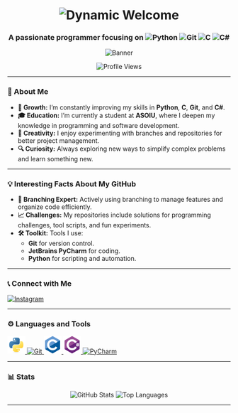 <h1 align="center">
  <img src="https://readme-typing-svg.demolab.com?font=Fira+Code&size=24&duration=4000&pause=1000&color=F75C7E&center=true&vCenter=true&width=435&lines=Hi+%F0%9F%91%8B%2C+I'm+luc1k1;Welcome+to+my+GitHub+Profile!" alt="Dynamic Welcome" />
</h1>

<h3 align="center">
  A passionate programmer focusing on 
  <img src="https://img.shields.io/badge/Python-3572A5?style=flat&logo=python&logoColor=white" alt="Python" />
  <img src="https://img.shields.io/badge/Git-F1502F?style=flat&logo=git&logoColor=white" alt="Git" />
  <img src="https://img.shields.io/badge/C-00599C?style=flat&logo=c&logoColor=white" alt="C" />
  <img src="https://img.shields.io/badge/C%23-178600?style=flat&logo=csharp&logoColor=white" alt="C#" />
</h3>

<p align="center">
  <img src="https://cdn.myanimelist.net/s/common/uploaded_files/1495562974-132e9ffc4a5621a06de56324cb10f045.jpeg" alt="Banner" />
</p>

<p align="center">
  <img src="https://komarev.com/ghpvc/?username=luc1k1&label=👁‍🗨+Profile+Views&style=flat-square&color=ff69b4" alt="Profile Views" />
</p>

---

### 🌟 About Me
- **🌱 Growth:** I’m constantly improving my skills in **Python**, **C**, **Git**, and **C#**.
- **🎓 Education:** I’m currently a student at **ASOIU**, where I deepen my knowledge in programming and software development.
- **📂 Creativity:** I enjoy experimenting with branches and repositories for better project management.
- **🔍 Curiosity:** Always exploring new ways to simplify complex problems and learn something new.

---

### 💡 Interesting Facts About My GitHub
- **🚀 Branching Expert:** Actively using branching to manage features and organize code efficiently.
- **📈 Challenges:** My repositories include solutions for programming challenges, tool scripts, and fun experiments.
- **🛠️ Toolkit:** Tools I use:
  - **Git** for version control.
  - **JetBrains PyCharm** for coding.
  - **Python** for scripting and automation.

---

### 📞 Connect with Me
<p align="left">
<a href="https://www.instagram.com/real_code_for_me" target="_blank">
  <img src="https://upload.wikimedia.org/wikipedia/commons/a/a5/Instagram_icon.png" alt="Instagram" width="40" height="40" />
</a>
</p>

---

### ⚙️ Languages and Tools
<p align="left">
  <a href="https://www.python.org" target="_blank">
    <img src="https://raw.githubusercontent.com/devicons/devicon/master/icons/python/python-original.svg" alt="Python" width="40" height="40" />
  </a>
  <a href="https://git-scm.com/" target="_blank">
    <img src="https://www.vectorlogo.zone/logos/git-scm/git-scm-icon.svg" alt="Git" width="40" height="40" />
  </a>
  <a href="https://en.wikipedia.org/wiki/C_(programming_language)" target="_blank">
    <img src="https://raw.githubusercontent.com/devicons/devicon/master/icons/c/c-original.svg" alt="C" width="40" height="40" />
  </a>
  <a href="https://learn.microsoft.com/en-us/dotnet/csharp/" target="_blank">
    <img src="https://raw.githubusercontent.com/devicons/devicon/master/icons/csharp/csharp-original.svg" alt="C#" width="40" height="40" />
  </a>
  <a href="https://www.jetbrains.com/pycharm/" target="_blank">
    <img src="https://upload.wikimedia.org/wikipedia/commons/1/1d/PyCharm_Icon.svg" alt="PyCharm" width="40" height="40" />
  </a>
</p>

---

### 📊 Stats
<p align="center">
  <img height="150" src="https://github-readme-stats.vercel.app/api?username=luc1k1&show_icons=true&theme=radical" alt="GitHub Stats" />
  <img height="150" src="https://github-readme-stats.vercel.app/api/top-langs/?username=luc1k1&layout=compact&theme=radical" alt="Top Languages" />
</p>

---
